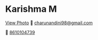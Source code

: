 Karishma M             
===
                                                                                        
[View Photo][1]
:email:  [charunandini98@gmail.com](charunandini98@gmail.com)

:iphone: [8610104739](8610104739)

[1]:https://github.com/KarishmaMarimuthu/resume/blob/master/Karish%20Photo.JPG



